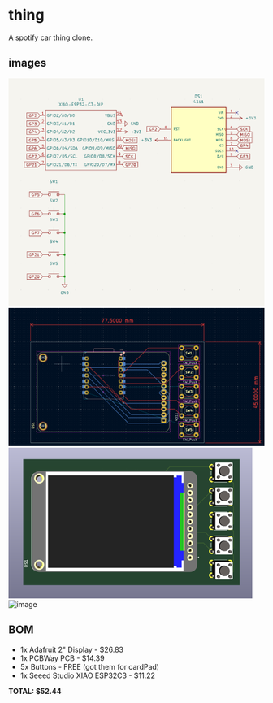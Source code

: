 # thing
A spotify car thing clone.

## images
![alt text](image.png)
![alt text](image-1.png)
![alt text](image-2.png)
![image](https://github.com/user-attachments/assets/3dd41fcf-4e2b-4bd8-98fb-85a22e5cb165)



## BOM
* 1x Adafruit 2" Display - $26.83
* 1x PCBWay PCB - $14.39
* 5x Buttons - FREE (got them for cardPad)
* 1x Seeed Studio XIAO ESP32C3 - $11.22

**TOTAL: $52.44**
